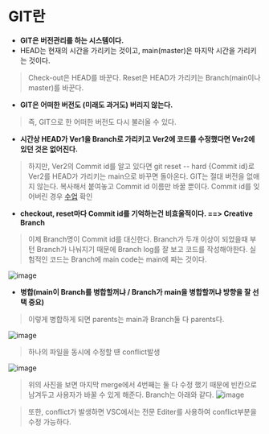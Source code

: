 # GIT란
- **GIT은 버전관리를 하는 시스템이다.**
- HEAD는 현재의 시간을 가리키는 것이고, main(master)은 마지막 시간을 가리키는 것이다.

> Check-out은 HEAD를 바꾼다.
> Reset은 HEAD가 가리키는 Branch(main이나 master)를 바꾼다.

- **GIT은 어떠한 버전도 (미래도 과거도) 버리지 않는다.**
> 즉, GIT으로 한 어떠한 버전도 다시 불러올 수 있다.
- **시간상 HEAD가 Ver1을 Branch로 가리키고 Ver2에 코드를 수정했다면 Ver2에 있던 것은 없어진다.**
> 하지만, Ver2의 Commit id를 알고 있다면
> git reset -- hard {Commit id}로 Ver2를 HEAD가 가리키는 main으로 바꾸면 돌아온다.
> GIT는 절대 버전을 없애지 않는다. 복사해서 붙여놓고 Commit id 이름만 바꿀 뿐이다.
> Commit id를 잊어버린 경우 [수업](https://opentutorials.org/course/2708/15304) 확인

- **checkout, reset마다 Commit id를 기억하는건 비효울적이다. ==> Creative Branch**
> 이제 Branch명이 Commit id를 대신한다.
> Branch가 두개 이상이 되었을때 부턴 Branch가 나눠지기 때문에 Branch log를 잘 보고 코드를 작성해야한다.
> 실험적인 코드는 Branch에 main code는 main에 짜는 것이다.

![image](https://github.com/jmlee99/KT_aivle/assets/98507134/97bdd48e-99ab-42b4-9382-9f35c98fd93f)


- **병합(main이 Branch를 병합할꺼냐 / Branch가 main을 병합할꺼냐 방향을 잘 선택 중요)**
> 이렇게 병합하게 되면 parents는 main과 Branch둘 다 parents다.

![image](https://github.com/jmlee99/KT_aivle/assets/98507134/a3049579-2878-4d52-9a51-165b68144b2f)


> 하나의 파일을 동시에 수정할 떈 conflict발생

![image](https://github.com/jmlee99/KT_aivle/assets/98507134/2592429c-4363-48de-b00a-dbf500360401)




> 위의 사진을 보면 마지막 merge에서 4번째는 둘 다 수정 했기 때문에 빈칸으로 남겨두고 사용자가 바꿀 수 있게 해준다.
> Branch는 아래와 같다.
![image](https://github.com/jmlee99/KT_aivle/assets/98507134/dc264119-b5f2-4603-b93b-cdf2b26b9e4f)

> 또한, conflict가 발생하면 VSC에서는 전문 Editer를 사용하여 conflict부분을 수정 가능하다.
